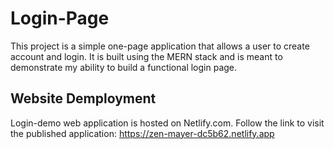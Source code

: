 # Login-Page
This project is a simple one-page application that allows a user to create account and login. It is built using the MERN stack and is meant to demonstrate my ability to build a functional login page.

## Website Demployment
Login-demo web application is hosted on Netlify.com. Follow the link to visit the published application: https://zen-mayer-dc5b62.netlify.app
